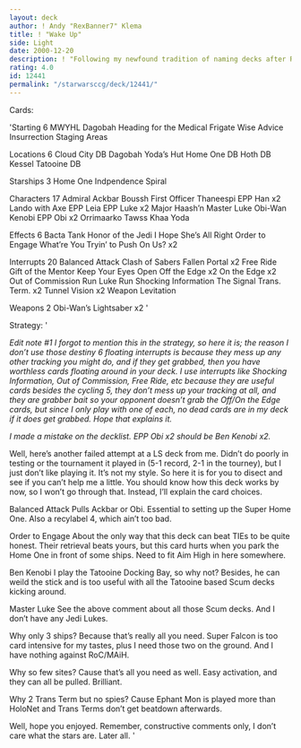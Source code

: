```yaml
---
layout: deck
author: ! Andy "RexBanner7" Klema
title: ! "Wake Up"
side: Light
date: 2000-12-20
description: ! "Following my newfound tradition of naming decks after RATM songs, here is my run of the mill high destiny mains deck."
rating: 4.0
id: 12441
permalink: "/starwarsccg/deck/12441/"
---
```

Cards: 

'Starting 6
MWYHL
Dagobah
Heading for the Medical Frigate
Wise Advice
Insurrection
Staging Areas

Locations 6
Cloud City DB
Dagobah Yoda’s Hut
Home One DB
Hoth DB
Kessel
Tatooine DB

Starships 3
Home One
Indpendence
Spiral

Characters 17
Admiral Ackbar
Boussh
First Officer Thaneespi
EPP Han x2
Lando with Axe
EPP Leia
EPP Luke x2
Major Haash’n
Master Luke
Obi-Wan Kenobi
EPP Obi x2
Orrimaarko
Tawss Khaa
Yoda

Effects 6
Bacta Tank
Honor of the Jedi
I Hope She’s All Right
Order to Engage
What’re You Tryin’ to Push On Us? x2

Interrupts 20
Balanced Attack
Clash of Sabers
Fallen Portal x2
Free Ride
Gift of the Mentor
Keep Your Eyes Open
Off the Edge x2
On the Edge x2
Out of Commission
Run Luke Run
Shocking Information
The Signal
Trans. Term. x2
Tunnel Vision x2
Weapon Levitation

Weapons 2
Obi-Wan’s Lightsaber x2
'

Strategy: '

*Edit note #1 I forgot to mention this in the strategy, so here it is; the reason I don’t use those destiny 6 floating interrupts is because they mess up any other tracking you might do, and if they get grabbed, then you have worthless cards floating around in your deck. I use interrupts like Shocking Information, Out of Commission, Free Ride, etc because they are useful cards besides the cycling 5, they don’t mess up your tracking at all, and they are grabber bait so your opponent doesn’t grab the Off/On the Edge cards, but since I only play with one of each, no dead cards are in my deck if it does get grabbed. Hope that explains it.*

*I made a mistake on the decklist. EPP Obi x2 should be Ben Kenobi x2.*

Well, here’s another failed attempt at a LS deck from me. Didn’t do poorly in testing or the tournament it played in (5-1 record, 2-1 in the tourney), but I just don’t like playing it. It’s not my style. So here it is for you to disect and see if you can’t help me a little. You should know how this deck works by now, so I won’t go through that. Instead, I’ll explain the card choices.

Balanced Attack Pulls Ackbar or Obi. Essential to setting up the Super Home One. Also a recylabel 4, which ain’t too bad.

Order to Engage About the only way that this deck can beat TIEs to be quite honest. Their retrieval beats yours, but this card hurts when you park the Home One in front of some ships. Need to fit Aim High in here somewhere.

Ben Kenobi I play the Tatooine Docking Bay, so why not? Besides, he can weild the stick and is too useful with all the Tatooine based Scum decks kicking around.

Master Luke See the above comment about all those Scum decks. And I don’t have any Jedi Lukes.

Why only 3 ships? Because that’s really all you need. Super Falcon is too card intensive for my tastes, plus I need those two on the ground. And I have nothing against RoC/MAiH.

Why so few sites? Cause that’s all you need as well. Easy activation, and they can all be pulled. Brilliant.

Why 2 Trans Term but no spies? Cause Ephant Mon is played more than HoloNet and Trans Terms don’t get beatdown afterwards.


Well, hope you enjoyed. Remember, constructive comments only, I don’t care what the stars are. Later all.  '
